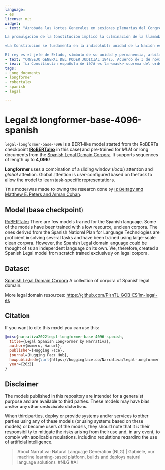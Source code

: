 ```yaml
---
language:
- es
license: mit
widget:
- text: "Aprobada las Cortes Generales en sesiones plenarias del Congreso de los Diputados y del Senado celebradas el  de octubre de , la Constitución fue ratificada en referéndum el  de diciembre, siendo sancionada y promulgada por el rey Juan Carlos I el  de diciembre y publicada en el Boletín Oficial del Estado el  de diciembre del mismo año.

La promulgación de la Constitución implicó la culminación de la llamada transición a la democracia, que tuvo lugar como consecuencia de la muerte, el  de noviembre de , del anterior jefe de Estado, el dictador Francisco Franco, precipitando una serie de acontecimientos políticos e históricos que transformaron el anterior régimen dictatorial en un «Estado social y democrático de derecho que propugna como valores superiores del ordenamiento jurídico la libertad, la justicia, la igualdad y el pluralismo político», tal y como proclama el artículo primero de la Constitución.​ En él también se afianza el principio de «soberanía nacional», que «reside en el pueblo español»,​ y se establece «la Monarquía parlamentaria» como forma de gobierno.​ Deroga, además, en la Disposición Derogatoria, las Leyes Fundamentales del Reino aprobadas en  y modificadas en múltiples ocasiones, la última de ellas en  precisamente para abrir paso a la <mask>.

«La Constitución se fundamenta en la indisoluble unidad de la Nación española, patria común e indivisible de todos los españoles y reconoce el derecho a la autonomía de las nacionalidades y regiones que la integran» (artículo ). Establece una organización territorial basada «en municipios, en provincias y en las Comunidades Autónomas que se constituyan»,​ rigiendo «la solidaridad entre todas ellas».​​ Tras el proceso de formación del Estado de las Autonomías, las comunidades autónomas gozan de una autonomía de naturaleza política que configura a España como un Estado autonómico.n. ​ Las entidades locales, como los municipios y las provincias, gozan de una autonomía de naturaleza administrativa, y sus instituciones actúan en conformidad con criterios de oportunidad dentro del marco legal fijado por el Estado y las comunidades autónomas.​

El rey es el jefe de Estado, símbolo de su unidad y permanencia, arbitra y modera el funcionamiento regular de las instituciones, asume la más alta representación del Estado español en las relaciones internacionales, especialmente con las naciones de su comunidad histórica, y ejerce las funciones que le atribuyen expresamente la Constitución y las leyes.​ Sus actos tienen una naturaleza reglada, cuya validez depende del refrendo de la autoridad competente que, según el caso, es el presidente del Gobierno, el presidente del Congreso de los Diputados, o un ministro."
- text: "CONSEJO GENERAL DEL PODER JUDICIAL 18485. Acuerdo de 3 de noviembre de 2022, de la Comisión Permanente del Consejo General del Poder Judicial, por el que se convoca concurso para la provisión de puestos de trabajo en la Gerencia del Consejo. En la Gerencia del Consejo General del Poder Judicial se encuentran vacantes dos puestos de subalterno dotados presupuestariamente, con las características que se relacionan en el anexo I de este acuerdo y cuya provisión se considera necesaria en orden a la correcta asunción de las funciones encomendadas a ese órgano técnico. Por ello la Comisión Permanente del Consejo General del Poder Judicial, en su reunión del día de la fecha, ha acordado convocar un concurso de méritos para la cobertura de los citados puestos, de conformidad con lo dispuesto en los artículos 625 y concordantes de la Ley Orgánica 6/1985, de 1 de julio, del Poder Judicial. El concurso de méritos se regirá por las siguientes Normas Primera. Requisitos de participación. 1. Podrán tomar parte en el presente concurso los funcionarios/as pertenecientes a las agrupaciones profesionales a que se refiere la disposición transitoria tercera del Real Decreto Legislativo 5/2015, de 30 de octubre, por el que se aprueba el texto refundido de la Ley del Estatuto Básico del Empleado Público (anterior grupo E del artículo 25 de la Ley 30/1984, de 2 de agosto) o a los cuerpos o escalas de Auxilio Judicial de la Administración de Justicia, de conformidad con el artículo 624 de la Ley Orgánica 6/1985, de 1 de julio, del Poder Judicial, siempre que reúnan las condiciones generales exigidas al puesto de trabajo y los requisitos determinados en esta convocatoria en la fecha en que termine el plazo de presentación de solicitudes. 2. Los funcionarios/as con destino definitivo podrán participar siempre que hayan transcurrido, al menos, dos años desde la toma de posesión del último destino definitivo. No será necesario cumplir este plazo para los funcionarios/as que hayan sido removidos del puesto de trabajo obtenido por el procedimiento de concurso o, también, si ha sido suprimido su puesto de trabajo. Los funcionarios/as con destino definitivo en el Consejo, podrán participar si ha transcurrido, al menos, un año desde su toma de posesión en el último destino definitivo, salvo en el caso de aquellos/as que participen desde un puesto de trabajo con nivel inferior al convocado. 3. Los funcionarios/as en situación administrativa de <mask> en otras administraciones públicas o de excedencia voluntaria por interés particular o por agrupación familiar solo podrán participar en el concurso si en la fecha de finalización del plazo de presentación de solicitudes han transcurrido más de dos años en las indicadas situaciones. En el caso de la primera situación mencionada deberá haber transcurrido asimismo un plazo de dos años desde que obtuvieron su último destino definitivo. 4. Los funcionarios/as en situación de servicios especiales o en excedencia por cuidado de familiares solo podrán participar si en la fecha en que termina el plazo de presentación de solicitudes han transcurrido dos años desde la toma de posesión del último destino definitivo."
- text: "La Constitución española de 1978 es la <mask> suprema del ordenamiento jurídico español."
tags:
- Long documents
- longformer
- robertalex
- spanish
- legal

---
```


# Legal ⚖️ longformer-base-4096-spanish

`legal-longformer-base-4096` is a BERT-like model started from the RoBERTa checkpoint (**[RoBERTalex](https://huggingface.co/PlanTL-GOB-ES/RoBERTalex)** in this case) and pre-trained for *MLM* on long documents from the [Spanish Legal Domain Corpora](https://zenodo.org/record/5495529/#.Y205lpHMKV5). It supports sequences of length up to **4,096**!

**Longformer** uses a combination of a sliding window (*local*) attention and *global* attention. Global attention is user-configured based on the task to allow the model to learn task-specific representations.


This model was made following the research done by [Iz Beltagy and Matthew E. Peters and Arman Cohan](https://arxiv.org/abs/2004.05150).

## Model (base checkpoint)
[RoBERTalex](https://huggingface.co/PlanTL-GOB-ES/RoBERTalex?)
There are few models trained for the Spanish language. Some of the models have been trained with a low resource, unclean corpora. The ones derived from the Spanish National Plan for Language Technologies are proficient in solving several tasks and have been trained using large-scale clean corpora. However, the Spanish Legal domain language could be thought of as an independent language on its own. We, therefore, created a Spanish Legal model from scratch trained exclusively on legal corpora.

## Dataset
[Spanish Legal Domain Corpora](https://zenodo.org/record/5495529)
A collection of corpora of Spanish legal domain.

More legal domain resources: https://github.com/PlanTL-GOB-ES/lm-legal-es

## Citation
If you want to cite this model you can use this:

```bibtex
@misc{narrativa2022legal-longformer-base-4096-spanish,
  title={Legal Spanish LongFormer by Narrativa},
  author={Romero, Manuel},
  publisher={Hugging Face},
  journal={Hugging Face Hub},
  howpublished={\url{https://huggingface.co/Narrativa/legal-longformer-base-4096-spanish}},
  year={2022}
}
```

## Disclaimer
The models published in this repository are intended for a generalist purpose and are available to third parties. These models may have bias and/or any other undesirable distortions.

When third parties, deploy or provide systems and/or services to other parties using any of these models (or using systems based on these models) or become users of the models, they should note that it is their responsibility to mitigate the risks arising from their use and, in any event, to comply with applicable regulations, including regulations regarding the use of artificial intelligence.


> About Narrativa: Natural Language Generation (NLG) | Gabriele, our machine learning-based platform, builds and deploys natural language solutions. #NLG #AI